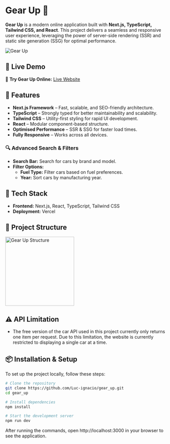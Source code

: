 # Gear Up 🚀

**Gear Up** is a modern online application built with **Next.js, TypeScript, Tailwind CSS, and React**. This project delivers a seamless and responsive user experience, leveraging the power of server-side rendering (SSR) and static site generation (SSG) for optimal performance.

![Gear Up](https://github.com/user-attachments/assets/06dc7200-89a2-4349-b774-3f31513f40cc)


## 📂 Live Demo


🔗 **Try Gear Up Online:** [Live Website](https://gear-up-vxk4.vercel.app)


## 🌟 Features

- **Next.js Framework** – Fast, scalable, and SEO-friendly architecture.
- **TypeScript** – Strongly typed for better maintainability and scalability.
- **Tailwind CSS** – Utility-first styling for rapid UI development.
- **React** – Modular component-based structure.
- **Optimised Performance** – SSR & SSG for faster load times.
- **Fully Responsive** – Works across all devices.


### 🔍 Advanced Search & Filters
- **Search Bar:** Search for cars by brand and model.
- **Filter Options:**
  - **Fuel Type:** Filter cars based on fuel preferences.
  - **Year:** Sort cars by manufacturing year.


## 🚀 Tech Stack

- **Frontend:** Next.js, React, TypeScript, Tailwind CSS
- **Deployment:** Vercel


## 📂 Project Structure

<img width="216" alt="Gear Up Structure" src="https://github.com/user-attachments/assets/e56fb410-7bdc-4865-b096-eff103dd1fb5" />


## ⚠️ API Limitation

- The free version of the car API used in this project currently only returns one item per request. Due to this limitation, the website is currently restricted to displaying a single car at a time.


## 📦 Installation & Setup

To set up the project locally, follow these steps:

```sh
# Clone the repository
git clone https://github.com/Luc-ignacio/gear_up.git
cd gear_up

# Install dependencies
npm install

# Start the development server
npm run dev
```
After running the commands, open http://localhost:3000 in your browser to see the application.
